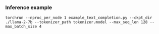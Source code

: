 ### Inference example
```
torchrun --nproc_per_node 1 example_text_completion.py --ckpt_dir ./llama-2-7b --tokenizer_path tokenizer.model --max_seq_len 128 --max_batch_size 4
```